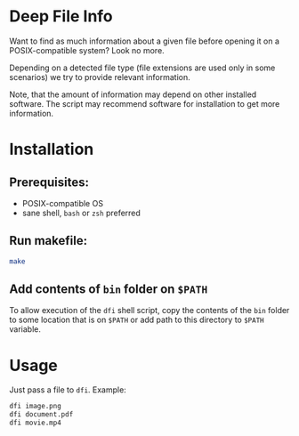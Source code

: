 # Deep File Info

Want to find as much information about a given file before opening it on a POSIX-compatible system? Look no more.

Depending on a detected file type (file extensions are used only in some scenarios) we try to provide relevant information.

Note, that the amount of information may depend on other installed software. The script may recommend software for installation to get more information.

# Installation

## Prerequisites:
- POSIX-compatible OS
- sane shell, `bash` or `zsh` preferred


## Run makefile:
```sh
make
```

## Add contents of `bin` folder on `$PATH`
To allow execution of the `dfi` shell script, copy the contents of the `bin` folder to some location that is on `$PATH` or add path to this directory to `$PATH` variable.

# Usage
Just pass a file to `dfi`. Example:

```sh
dfi image.png
dfi document.pdf
dfi movie.mp4
```
